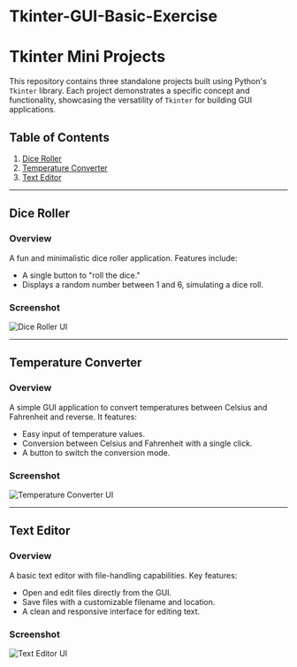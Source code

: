 # Tkinter-GUI-Basic-Exercise

# Tkinter Mini Projects

This repository contains three standalone projects built using Python's `Tkinter` library. Each project demonstrates a specific concept and functionality, showcasing the versatility of `Tkinter` for building GUI applications.

## Table of Contents
1. [Dice Roller](#dice-roller)
2. [Temperature Converter](#temperature-converter)
3. [Text Editor](#text-editor)


---

## Dice Roller

### Overview
A fun and minimalistic dice roller application. Features include:
- A single button to "roll the dice."
- Displays a random number between 1 and 6, simulating a dice roll.

### Screenshot
![Dice Roller UI]()

---

## Temperature Converter

### Overview
A simple GUI application to convert temperatures between Celsius and Fahrenheit and reverse. It features:
- Easy input of temperature values.
- Conversion between Celsius and Fahrenheit with a single click.
- A button to switch the conversion mode.

### Screenshot
![Temperature Converter UI]()

---

## Text Editor

### Overview
A basic text editor with file-handling capabilities. Key features:
- Open and edit files directly from the GUI.
- Save files with a customizable filename and location.
- A clean and responsive interface for editing text.

### Screenshot
![Text Editor UI]()


